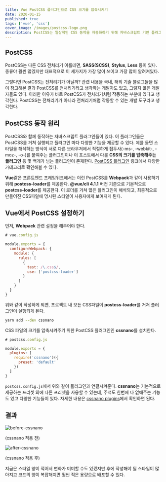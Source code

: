 ```yaml
---
title: Vue PostCSS 플러그인으로 CSS 크기를 압축시키기
date: 2020-01-15
published: true
tags: ['vue', 'css']
cover_image: /images/postcss-logo.png
description: PostCSS는 일상적인 CSS 동작을 자동화하기 위해 자바스크립트 기반 플러그인을 사용하는 소프트웨어 개발 도구이다. 이 도구는 위키백과, 페이스북, 깃허브의 코드를 개발하기 위해 사용되어 왔다. PostCSS는 npm 사용자들 간에 가장 선호되는 CSS 도구이다.
---
```


## PostCSS

PostCSS는 다른 CSS 전처리기 이를테면, **SASS(SCSS)**, **Stylus**, **Less** 등이 있다. 종류야 훨씬 많겠지만 대표적으로 이 세가지가 가장 많이 쓰이고 가장 많이 알려져있다.

그렇다면 PostCSS는 전처리기가 아닐까? 관련 내용을 국내, 해외 기술 블로그들을 많이 참고해본 결과 PostCSS를 전처리기라고 생각하는 개발자도 있고, 그렇지 않은 개발자들도 있다. 이러한 이유가 바로 PostCSS가 전처리기처럼 작동하는 부분에 있다고 생각한다. PostCSS는 전처리기가 아니라 전처리기처럼 작동할 수 있는 개발 도구라고 생각한다.

## PostCSS 동작 원리

PostCSS와 함께 동작하는 자바스크립트 플러그인들이 있다. 이 플러그인들은 PostCSS를 거쳐 실행되고 플러그인 마다 다양한 기능을 제공할 수 있다. 예를 들면 스타일을 해석하는 방식이 서로 다른 브라우저에서 적절하게 접두사(-ms-, -webkit-, -moz-, -o-)를 붙여주는 플러그인이나 이 포스트에서 다룰 **CSS의 크기를 압축해주는 플러그인** 등 몇 백개가 넘는 플러그인이 존재한다. [PostCSS 플러그인](https://www.postcss.parts/) 링크에서 다양한 카테고리로 확인해볼 수 있다.

**Vue**같은 프론트엔드 프레임워크에서는 이런 PostCSS를 **Webpack**과 같이 사용하기 위해 **postcss-loader**를 제공한다. **@vue/cli 4.1.1** 버전 기준으로 기본적으로 **postcss-loader**를 제공한다. 이 로더를 거쳐 많은 플러그인이 해석되고, 최종적으로 만들어진 CSS파일에 명시된 스타일이 사용자에게 보여지게 된다.

## Vue에서 PostCSS 설정하기

먼저, **Webpack** 관련 설정을 해주어야 한다.

```js
# vue.config.js

module.exports = {
  configureWebpack: {
    module: {
      rules: [
        {
          test: /\.css$/,
          use: ['postcss-loader']
        }
      ]
    }
  }
}
```

위와 같이 작성하게 되면, 프로젝트 내 모든 CSS파일이 **postcss-loader**를 거쳐 플러그인이 실행되게 된다.

```sh
yarn add --dev cssnano
```

CSS 파일의 크기를 압축시켜주기 위한 PostCSS 플러그인인 **cssnano**를 설치한다.

```js
# postcss.config.js

module.exports = {
  plugins: [
    require('cssnano')({
      preset: 'default'
    })
  ]
}
```

`postcss.config.js`에서 위와 같이 플러그인과 연결시켜준다. **cssnano**는 기본적으로 제공하는 프리셋 외에 다른 프리셋을 사용할 수 있는데, 주석도 한번에 다 없애주는 기능도 있고 다양한 기능들이 있다. 자세한 내용은 [cssnano plugins](https://cssnano.co/guides/presets/)에서 확인하면 된다.

## 결과

![before-cssnano](/images/before-cssnano.png)

(cssnano 적용 전)

![after-cssnano](/images/after-cssnano.png)

(cssnano 적용 후)

지금은 스타일 양이 적어서 변화가 미미할 수도 있겠지만 후에 작성해야 될 스타일이 많아지고 코드의 양이 복잡해지면 훨씬 적은 용량으로 배포할 수 있다.
